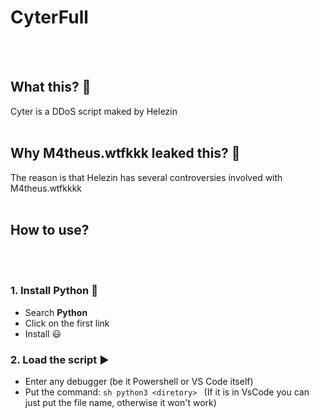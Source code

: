 # CyterFull
<br></br>
## What this? 🤔
Cyter is a DDoS script maked by Helezin
<br></br>
## Why M4theus.wtfkkk leaked this? 🤔
The reason is that Helezin has several controversies involved with M4theus.wtfkkkk
<br></br>
## How to use?
<br></br>
### 1. Install Python 🐍
* Search **Python**
* Click on the first link
* Install 😃
### 2. Load the script ▶️
* Enter any debugger (be it Powershell or VS Code itself)
* Put the command: ```sh python3 <diretory> ``` (If it is in VsCode you can just put the file name, otherwise it won't work)
